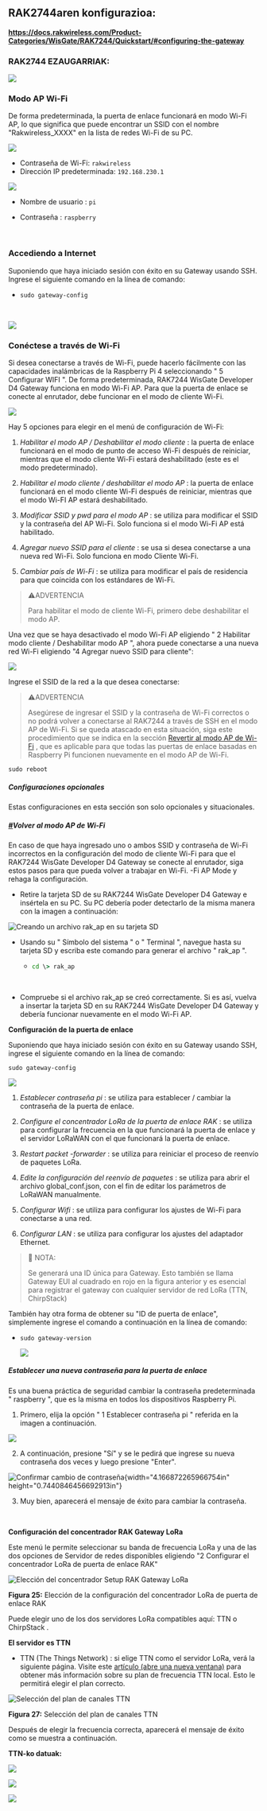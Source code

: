 ## **RAK2744aren konfigurazioa:**

**https://docs.rakwireless.com/Product-Categories/WisGate/RAK7244/Quickstart/#configuring-the-gateway**

### **RAK2744 EZAUGARRIAK:**

![](Imagenes/image1.png)



### **Modo AP Wi-Fi**

De forma predeterminada, la puerta de enlace funcionará en modo Wi-Fi AP, lo que significa que puede encontrar un SSID con el nombre "Rakwireless_XXXX" en la lista de redes Wi-Fi de su PC.

![](Imagenes/image2.png)

-   Contraseña de Wi-Fi: `rakwireless`
-   Dirección IP predeterminada: `192.168.230.1`   

![](Imagenes/image3.png)

-   Nombre de usuario :  `pi `   

-   Contraseña :  `raspberry  `   

    ​

### **Accediendo a Internet**

Suponiendo que haya iniciado sesión con éxito en su Gateway usando SSH. Ingrese el siguiente comando en la línea de comando:

-   ```linux
    sudo gateway-config
    ```

    ​

![](Imagenes/image4.png)



### **Conéctese a través de Wi-Fi**

Si desea conectarse a través de Wi-Fi, puede hacerlo fácilmente con las capacidades inalámbricas de la Raspberry Pi 4 seleccionando " 5 Configurar WIFI ". De forma predeterminada, RAK7244 WisGate Developer D4 Gateway funciona en modo Wi-Fi AP. Para que la puerta de enlace se conecte al enrutador, debe funcionar en el modo de cliente Wi-Fi.

![](Imagenes/image5.png)

Hay 5 opciones para elegir en el menú de configuración de Wi-Fi:

1.  *Habilitar el modo AP / Deshabilitar el modo cliente* : la puerta de enlace funcionará en el modo de punto de acceso Wi-Fi después de reiniciar, mientras que el modo cliente Wi-Fi estará deshabilitado (este es el modo predeterminado).

2.  *Habilitar el modo cliente / deshabilitar el modo AP* : la puerta de enlace funcionará en el modo cliente Wi-Fi después de reiniciar, mientras que el modo Wi-FI AP estará deshabilitado.

3.  *Modificar SSID y pwd para el modo AP* : se utiliza para modificar el SSID y la contraseña del AP Wi-Fi. Solo funciona si el modo Wi-Fi AP está habilitado.

4.  *Agregar nuevo SSID para el cliente* : se usa si desea conectarse a una nueva red Wi-Fi. Solo funciona en modo Cliente Wi-Fi.

5.  *Cambiar país de Wi-Fi* : se utiliza para modificar el país de residencia para que coincida con los estándares de Wi-Fi.

> ⚠️ADVERTENCIA
>
> Para habilitar el modo de cliente Wi-Fi, primero debe deshabilitar el modo AP.

Una vez que se haya desactivado el modo Wi-Fi AP eligiendo " 2 Habilitar modo cliente / Deshabilitar modo AP ", ahora puede conectarse a una nueva red Wi-Fi eligiendo "4 Agregar nuevo SSID para cliente":

![](Imagenes/image6.png)

Ingrese el SSID de la red a la que desea conectarse:

> ⚠️ADVERTENCIA
>
> Asegúrese de ingresar el SSID y la contraseña de Wi-Fi correctos o no podrá volver a conectarse al RAK7244 a través de SSH en el modo AP de Wi-Fi. Si se queda atascado en esta situación, siga este procedimiento que se indica en la sección [Revertir al modo AP de Wi-Fi](https://docs.rakwireless.com/Product-Categories/WisGate/RAK7244/Quickstart/#reverting-to-wi-fi-ap-mode) , que es aplicable para que todas las puertas de enlace basadas en Raspberry Pi funcionen nuevamente en el modo AP de Wi-Fi.

```
sudo reboot
```

##### **Configuraciones opcionales**

Estas configuraciones en esta sección son solo opcionales y situacionales.

##### [\#](https://docs.rakwireless.com/Product-Categories/WisGate/RAK7244/Quickstart/#reverting-to-wi-fi-ap-mode)**Volver al modo AP de Wi-Fi**

En caso de que haya ingresado uno o ambos SSID y contraseña de Wi-Fi incorrectos en la configuración del modo de cliente Wi-Fi para que el RAK7244 WisGate Developer D4 Gateway se conecte al enrutador, siga estos pasos para que pueda volver a trabajar en Wi-Fi. -Fi AP Mode y rehaga la configuración.

-   Retire la tarjeta SD de su RAK7244 WisGate Developer D4 Gateway e insértela en su PC. Su PC debería poder detectarlo de la misma manera con la imagen a continuación:

![Creando un archivo rak_ap en su tarjeta SD](Imagenes/image7.png)

-   Usando su " Símbolo del sistema " o " Terminal ", navegue hasta su tarjeta SD y escriba este comando para generar el archivo " rak_ap ".

    -   ```cmd
        cd \> rak_ap
        ```

        ​


-   Compruebe si el archivo rak_ap se creó correctamente. Si es así, vuelva a insertar la tarjeta SD en su RAK7244 WisGate Developer D4 Gateway y debería funcionar nuevamente en el modo Wi-Fi AP.

**Configuración de la puerta de enlace**

Suponiendo que haya iniciado sesión con éxito en su Gateway usando SSH, ingrese el siguiente comando en la línea de comando:

```linux
sudo gateway-config
```

![](Imagenes/image4.png)

1.  *Establecer contraseña pi* : se utiliza para establecer / cambiar la contraseña de la puerta de enlace.

2.  *Configure el concentrador LoRa de la puerta de enlace RAK* : se utiliza para configurar la frecuencia en la que funcionará la puerta de enlace y el servidor LoRaWAN con el que funcionará la puerta de enlace.

3.  *Restart packet -forwarder* : se utiliza para reiniciar el proceso de reenvío de paquetes LoRa.

4.  *Edite la configuración del reenvío de paquetes* : se utiliza para abrir el archivo global_conf.json, con el fin de editar los parámetros de LoRaWAN manualmente.

5.  *Configurar Wifi* : se utiliza para configurar los ajustes de Wi-Fi para conectarse a una red.

6.  *Configurar LAN* : se utiliza para configurar los ajustes del adaptador Ethernet.

> 📝 NOTA:
>
> Se generará una ID única para Gateway. Esto también se llama Gateway EUI al cuadrado en rojo en la figura anterior y es esencial para registrar el gateway con cualquier servidor de red LoRa (TTN, ChirpStack)

También hay otra forma de obtener su "ID de puerta de enlace", simplemente ingrese el comando a continuación en la línea de comando:

-   ```
    sudo gateway-version
    ```

    ![](Imagenes/image8.png)



##### **Establecer una nueva contraseña para la puerta de enlace**

Es una buena práctica de seguridad cambiar la contraseña predeterminada " raspberry ", que es la misma en todos los dispositivos Raspberry Pi.

1.  Primero, elija la opción " 1 Establecer contraseña pi " referida en la imagen a continuación.

![](Imagenes/image9.png)

2.  A continuación, presione "Sí" y se le pedirá que ingrese su nueva contraseña dos veces y luego presione "Enter".

![Confirmar cambio de contraseña](Imagenes/image10.png){width="4.166872265966754in" height="0.7440846456692913in"}

3.  Muy bien, aparecerá el mensaje de éxito para cambiar la contraseña.

    ​

**Configuración del concentrador RAK Gateway LoRa**

Este menú le permite seleccionar su banda de frecuencia LoRa y una de las dos opciones de Servidor de redes disponibles eligiendo "2 Configurar el concentrador LoRa de puerta de enlace RAK"

![Elección del concentrador Setup RAK Gateway LoRa](Imagenes/image11.jpg)

**Figura 25:** Elección de la configuración del concentrador LoRa de puerta de enlace RAK

Puede elegir uno de los dos servidores LoRa compatibles aquí: TTN o ChirpStack .



**El servidor es TTN**

-   TTN (The Things Network) : si elige TTN como el servidor LoRa, verá la siguiente página. Visite este [artículo (abre una nueva ventana)](https://www.thethingsnetwork.org/docs/lorawan/frequencies-by-country.html) para obtener más información sobre su plan de frecuencia TTN local. Esto le permitirá elegir el plan correcto.

![Selección del plan de canales TTN](Imagenes/image12.jpg)

**Figura 27:** Selección del plan de canales TTN

Después de elegir la frecuencia correcta, aparecerá el mensaje de éxito como se muestra a continuación.



**TTN-ko datuak:**

![](Imagenes/image13.png)

![](Imagenes/image14.png)

![](Imagenes/image15.png)
